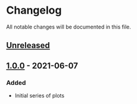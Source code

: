 <!--
SPDX-FileCopyrightText: 2018 German Aerospace Center (DLR)
SPDX-License-Identifier: CC-BY-4.0
-->

# Changelog

All notable changes will be documented in this file.

## [Unreleased]

## [1.0.0] - 2021-06-07

### Added

- Initial series of plots

[unreleased]: https://gitlab.com/hifis/hifis-workshops/make-your-code-ready-for-publication/astronaut-analysis/compare/1.0.0...master
[1.0.0]: https://gitlab.com/hifis/hifis-workshops/make-your-code-ready-for-publication/astronaut-analysis/-/tags/1.0.0
